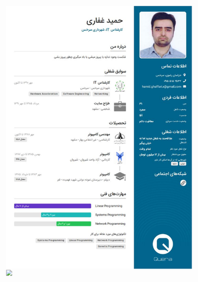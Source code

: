 
<img src="https://github.com/hamidghaffarii/hamidghaffarii/blob/master/%D8%AD%D9%85%DB%8C%D8%AF%20%D8%BA%D9%81%D8%A7%D8%B1%DB%8Cjpg_Page1.jpg?raw=true" alt="">
<img src="https://github.com/hamidghaffarii/hamidghaffarii/commit/444ef702bfed330d2e623a18e307541339520c50#diff-62138f9a81f17f56eeaa53dd599af780cae6ba947e791cf684d4bd5c609a1525"">
